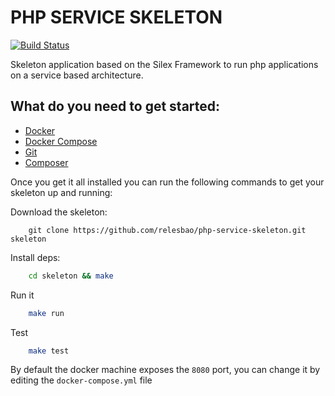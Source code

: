 PHP SERVICE SKELETON
================================================

[![Build Status](https://travis-ci.org/relesbao/php-service-skeleton.svg?branch=master)](https://travis-ci.org/relesbao/php-service-skeleton)

Skeleton application based on the Silex Framework to run php applications on a service based architecture.

## What do you need to get started:

- [Docker](https://www.docker.com/products/overview)
- [Docker Compose](https://docs.docker.com/compose/install/)
- [Git](https://git-scm.com/book/en/v2/Getting-Started-Installing-Git)
- [Composer](https://getcomposer.org/download/)

Once you get it all installed you can run the following commands to get your skeleton up and running:

Download the skeleton:
``` Shell
	git clone https://github.com/relesbao/php-service-skeleton.git skeleton
```

Install deps:
```bash
	cd skeleton && make
```

Run it
```bash
	make run
```

Test
```bash
    make test
```

By default the docker machine exposes the `8080` port, you can change it by editing the `docker-compose.yml` file
